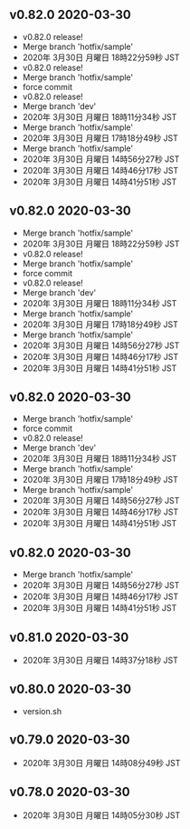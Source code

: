 ## v0.82.0 2020-03-30

- v0.82.0 release!
- Merge branch 'hotfix/sample'
- 2020年 3月30日 月曜日 18時22分59秒 JST
- v0.82.0 release!
- Merge branch 'hotfix/sample'
- force commit
- v0.82.0 release!
- Merge branch 'dev'
- 2020年 3月30日 月曜日 18時11分34秒 JST
- Merge branch 'hotfix/sample'
- 2020年 3月30日 月曜日 17時18分49秒 JST
- Merge branch 'hotfix/sample'
- 2020年 3月30日 月曜日 14時56分27秒 JST
- 2020年 3月30日 月曜日 14時46分17秒 JST
- 2020年 3月30日 月曜日 14時41分51秒 JST

## v0.82.0 2020-03-30

- Merge branch 'hotfix/sample'
- 2020年 3月30日 月曜日 18時22分59秒 JST
- v0.82.0 release!
- Merge branch 'hotfix/sample'
- force commit
- v0.82.0 release!
- Merge branch 'dev'
- 2020年 3月30日 月曜日 18時11分34秒 JST
- Merge branch 'hotfix/sample'
- 2020年 3月30日 月曜日 17時18分49秒 JST
- Merge branch 'hotfix/sample'
- 2020年 3月30日 月曜日 14時56分27秒 JST
- 2020年 3月30日 月曜日 14時46分17秒 JST
- 2020年 3月30日 月曜日 14時41分51秒 JST

## v0.82.0 2020-03-30

- Merge branch 'hotfix/sample'
- force commit
- v0.82.0 release!
- Merge branch 'dev'
- 2020年 3月30日 月曜日 18時11分34秒 JST
- Merge branch 'hotfix/sample'
- 2020年 3月30日 月曜日 17時18分49秒 JST
- Merge branch 'hotfix/sample'
- 2020年 3月30日 月曜日 14時56分27秒 JST
- 2020年 3月30日 月曜日 14時46分17秒 JST
- 2020年 3月30日 月曜日 14時41分51秒 JST

## v0.82.0 2020-03-30

- Merge branch 'hotfix/sample'
- 2020年 3月30日 月曜日 14時56分27秒 JST
- 2020年 3月30日 月曜日 14時46分17秒 JST
- 2020年 3月30日 月曜日 14時41分51秒 JST

## v0.81.0 2020-03-30

- 2020年 3月30日 月曜日 14時37分18秒 JST

## v0.80.0 2020-03-30

- version.sh

## v0.79.0 2020-03-30

- 2020年 3月30日 月曜日 14時08分49秒 JST

## v0.78.0 2020-03-30

- 2020年 3月30日 月曜日 14時05分30秒 JST
